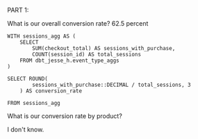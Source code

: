 PART 1:

What is our overall conversion rate? 62.5 percent

```
WITH sessions_agg AS (
    SELECT
        SUM(checkout_total) AS sessions_with_purchase,
        COUNT(session_id) AS total_sessions
    FROM dbt_jesse_h.event_type_aggs
)

SELECT ROUND(
        sessions_with_purchase::DECIMAL / total_sessions, 3
    ) AS conversion_rate

FROM sessions_agg
```

What is our conversion rate by product?

I don't know.

